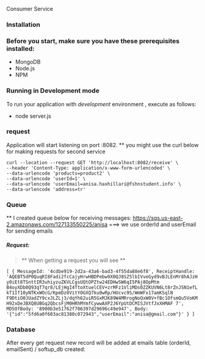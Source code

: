 Consumer Service

### Installation

### Before you start, make sure you have these prerequisites installed:

 * MongoDB
 * Node.js
 * NPM

### Running in Development mode
To run your application with *development* environment , execute as follows:

 * node server.js

### request
Application will start listening on port :8082.
** you might use the curl below for making requests for second service

```
curl --location --request GET 'http://localhost:8082/receive' \
--header 'Content-Type: application/x-www-form-urlencoded' \
--data-urlencode 'products=product2' \
--data-urlencode 'userId=1' \
--data-urlencode 'userEmail=anisa.haxhillari@fshnstudent.info' \
--data-urlencode 'address=tr'

```

### Queue

** I created queue below for receiving messages:
https://sqs.us-east-2.amazonaws.com/127133550225/anisa
===> we use orderId and userEmail for sending emails 


##### Request:

> ** When getting a request you will see **

``
[ { MessageId: '4cdbe919-2d2a-43a6-bad3-4f55da88e6f8',
    ReceiptHandle:
     'AQEBT5dP0QuqRI8Fadi2fcCajyHrwHBDPebw9X0QJ8SZ5lbIVveGyd9vBJLEnMr8hAJzHy0iEt8TSnttIR3uhiyzuZKVLCgsUQtOPZtw24EDHwSW6qI5PAj8OpMtm
B4oyXDb0Q93qT7qr8/LEjHgI4TtoXtuelCEV+zrMFz1VliMDs0ZZKUVN6Lt8rZnJSN1efLkT1If10yNTKxWOcG/KpmDz0VitYOGXQ7ku0wRp/HUcvc9S/WmWFx17amKSqlN
F9DtiO0JUadZY9cxJLZLj3/dqYh62uiR5GxMJK89W4MRrogNoQxW0V+fBc1OfsmQu5VoKMH92xDeJBXQ8UBGq2QbcsFjM0HRhMYmfCywwAXP2J6YpUtDCMISJVtfJxXHMAF
7',
    MD5OfBody: '8900b3e51762f706397d29696c49e947',
    Body:
     '{"id":"5fd6a0f603ac81380c072943","userEmail":"anisa@gmail.com"}' } ] 
``

### Database 
After every get request new record will be added at emails table (orderId, emailSent) / softup_db created:
